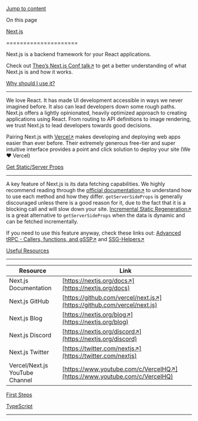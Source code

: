 [Jump to content](#content)

On this page

[Next.js](#overview)

=====================

Next.js is a backend framework for your React applications.

Check out [Theo’s Next.js Conf talk↗](https://www.youtube.com/watch?v=W4UhNo3HAMw)
 to get a better understanding of what Next.js is and how it works.

[Why should I use it?](#why-should-i-use-it)

---------------------------------------------

We love React. It has made UI development accessible in ways we never imagined before. It also can lead developers down some rough paths. Next.js offers a lightly opinionated, heavily optimized approach to creating applications using React. From routing to API definitions to image rendering, we trust Next.js to lead developers towards good decisions.

Pairing Next.js with [Vercel↗](https://vercel.com/)
 makes developing and deploying web apps easier than ever before. Their extremely generous free-tier and super intuitive interface provides a point and click solution to deploy your site (We ❤️ Vercel)

[Get Static/Server Props](#get-staticserver-props)

---------------------------------------------------

A key feature of Next.js is its data fetching capabilities. We highly recommend reading through the [official documentation↗](https://nextjs.org/docs/basic-features/data-fetching)
 to understand how to use each method and how they differ. `getServerSideProps` is generally discouraged unless there is a good reason for it, due to the fact that it is a blocking call and will slow down your site. [Incremental Static Regeneration↗](https://nextjs.org/docs/basic-features/data-fetching/incremental-static-regeneration)
 is a great alternative to `getServerSideProps` when the data is dynamic and can be fetched incrementally.

If you need to use this feature anyway, check these links out: [Advanced tRPC - Callers, functions, and gSSP↗](https://www.youtube.com/watch?v=G2ZzmgShHgQ)
 and [SSG-Helpers↗](https://trpc.io/docs/v9/ssg-helpers)

[Useful Resources](#useful-resources)

--------------------------------------

| Resource | Link |
| --- | --- |
| Next.js Documentation | [https://nextjs.org/docs↗](https://nextjs.org/docs) |
| Next.js GitHub | [https://github.com/vercel/next.js↗](https://github.com/vercel/next.js) |
| Next.js Blog | [https://nextjs.org/blog↗](https://nextjs.org/blog) |
| Next.js Discord | [https://nextjs.org/discord↗](https://nextjs.org/discord) |
| Next.js Twitter | [https://twitter.com/nextjs↗](https://twitter.com/nextjs) |
| Vercel/Next.js YouTube Channel | [https://www.youtube.com/c/VercelHQ↗](https://www.youtube.com/c/VercelHQ) |

[First Steps](/en/usage/first-steps)

[TypeScript](/en/usage/typescript)

* * *